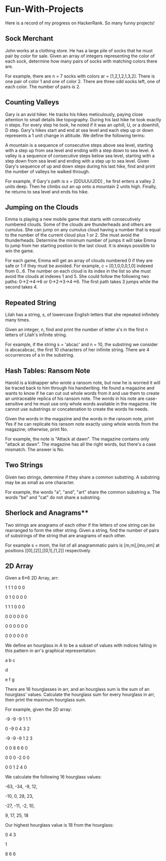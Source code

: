 # Fun-With-Projects
Here is a record of my progress on HackerRank. So many funny projects!

## Sock Merchant
John works at a clothing store. He has a large pile of socks that he must pair by color for sale. Given an array of integers representing the color of each sock, determine how many pairs of socks with matching colors there are.

For example, there are n = 7 socks with colors ar = [1,2,1,2,1,3,2]. There is one pair of color 1 and one of color 2. There are three odd socks left, one of each color. The number of pairs is 2.

## Counting Valleys
Gary is an avid hiker. He tracks his hikes meticulously, paying close attention to small details like topography. During his last hike he took exactly n steps. For every step he took, he noted if it was an uphill, U, or a downhill, D step. Gary's hikes start and end at sea level and each step up or down represents a 1 unit change in altitude. We define the following terms:

A mountain is a sequence of consecutive steps above sea level, starting with a step up from sea level and ending with a step down to sea level.
A valley is a sequence of consecutive steps below sea level, starting with a step down from sea level and ending with a step up to sea level.
Given Gary's sequence of up and down steps during his last hike, find and print the number of valleys he walked through.

For example, if Gary's path is s = [DDUUUUDD] , he first enters a valley 2 units deep. Then he climbs out an up onto a mountain 2 units high. Finally, he returns to sea level and ends his hike.

## Jumping on the Clouds
Emma is playing a new mobile game that starts with consecutively numbered clouds. Some of the clouds are thunderheads and others are cumulus. She can jump on any cumulus cloud having a number that is equal to the number of the current cloud plus 1 or 2. She must avoid the thunderheads. Determine the minimum number of jumps it will take Emma to jump from her starting postion to the last cloud. It is always possible to win the game.

For each game, Emma will get an array of clouds numbered 0 if they are safe or 1 if they must be avoided. For example, c = [0,1,0,0,0,1,0] indexed from 0...6. The number on each cloud is its index in the list so she must avoid the clouds at indexes 1 and 5. She could follow the following two paths: 0->2->4->6 or 0->2->3->4->6. The first path takes 3 jumps while the second takes 4.

## Repeated String
Lilah has a string, s, of lowercase English letters that she repeated infinitely many times.

Given an integer, n, find and print the number of letter a's in the first n letters of Lilah's infinite string.

For example, if the string s = 'abcac' and n = 10, the substring we consider is abcacabcac, the first 10 characters of her infinite string. There are 4 occurrences of a in the substring.

## Hash Tables: Ransom Note
Harold is a kidnapper who wrote a ransom note, but now he is worried it will be traced back to him through his handwriting. He found a magazine and wants to know if he can cut out whole words from it and use them to create an untraceable replica of his ransom note. The words in his note are case-sensitive and he must use only whole words available in the magazine. He cannot use substrings or concatenation to create the words he needs.

Given the words in the magazine and the words in the ransom note, print Yes if he can replicate his ransom note exactly using whole words from the magazine; otherwise, print No.

For example, the note is "Attack at dawn". The magazine contains only "attack at dawn". The magazine has all the right words, but there's a case mismatch. The answer is No.

## Two Strings
Given two strings, determine if they share a common substring. A substring may be as small as one character.

For example, the words "a", "and", "art" share the common substring a. The words "be" and "cat" do not share a substring.

## Sherlock and Anagrams**
Two strings are anagrams of each other if the letters of one string can be rearranged to form the other string. Given a string, find the number of pairs of substrings of the string that are anagrams of each other.

For example s = mom, the list of all anagrammatic pairs is [m,m],[mo,om] at positions [[0],[2]],[[0,1],[1,2]] respectively.

## 2D Array
Given a 6*6 2D Array, arr:

1 1 1 0 0 0 

0 1 0 0 0 0 

1 1 1 0 0 0

0 0 0 0 0 0

0 0 0 0 0 0

0 0 0 0 0 0

We define an hourglass in A to be a subset of values with indices falling in this pattern in arr's graphical representation:

a b c

  d

e f g

There are 16 hourglasses in arr, and an hourglass sum is the sum of an hourglass' values. Calculate the hourglass sum for every hourglass in arr, then print the maximum hourglass sum.

For example, given the 2D array:

-9 -9 -9  1 1 1 

 0 -9  0  4 3 2

-9 -9 -9  1 2 3

 0  0  8  6 6 0

 0  0  0 -2 0 0
 
 0  0  1  2 4 0

We calculate the following 16 hourglass values:

-63, -34, -9, 12, 

-10, 0, 28, 23, 

-27, -11, -2, 10, 

 9, 17, 25, 18

Our highest hourglass value is 18 from the hourglass:

0 4 3
 
  1

8 6 6
